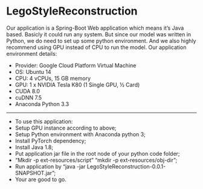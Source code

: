 # LegoStyleReconstruction
Our application is a Spring-Boot Web application which means it’s Java based. Basicly it could run any system. But since our model was written in Python, we do need to set up some python environment. And we also highly recommend using GPU instead of CPU to run the model. Our application environment details:
* Provider: Google Cloud Platform Virtual Machine
* OS: Ubuntu 14
* CPU: 4 vCPUs, 15 GB memory
* GPU: 1 x NVIDIA Tesla K80 (1 Single GPU, ½ Card)
* CUDA  8.0
* cuDNN 7.5
* Anaconda Python 3.3


-------
* To use this application:
* Setup GPU instance according to above;
* Setup Python environment with Anaconda python 3;
* Install PyTorch dependency;
* Install Java 1.8;
* Put application jar file in the root node of your python code folder;
* “Mkdir -p ext-resources/script” “mkdir -p ext-resources/obj-dir”;
* Run application by “java -jar LegoStyleReconstruction-0.0.1-SNAPSHOT.jar”;
* Your are good to go.
